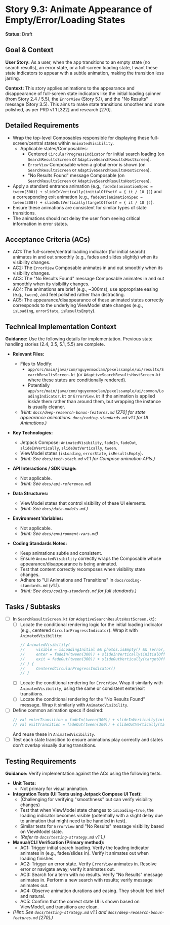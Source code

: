 
# Story 9.3: Animate Appearance of Empty/Error/Loading States

**Status:** Draft

## Goal & Context

**User Story:** As a user, when the app transitions to an empty state (no search results), an error state, or a full-screen loading state, I want these state indicators to appear with a subtle animation, making the transition less jarring.

**Context:** This story applies animations to the appearance and disappearance of full-screen state indicators like the initial loading spinner (from Story 2.4 / 5.5), the `ErrorView` (Story 5.1), and the "No Results" message (Story 3.5). This aims to make state transitions smoother and more polished, as per PRD v1.1 [322] and research [270].

## Detailed Requirements

* Wrap the top-level Composables responsible for displaying these full-screen/central states within `AnimatedVisibility`.
    * Applicable states/Composables:
        * Centered `CircularProgressIndicator` for initial search loading (on `SearchResultsScreen` or `AdaptiveSearchResultsHostScreen`).
        * `ErrorView` Composable when a global error is shown (on `SearchResultsScreen` or `AdaptiveSearchResultsHostScreen`).
        * "No Results Found" message Composable (on `SearchResultsScreen` or `AdaptiveSearchResultsHostScreen`).
* Apply a standard entrance animation (e.g., `fadeIn(animationSpec = tween(300)) + slideInVertically(initialOffsetY = { it / 10 })`) and a corresponding exit animation (e.g., `fadeOut(animationSpec = tween(300)) + slideOutVertically(targetOffsetY = { it / 10 })`).
* Ensure these animations are consistent for similar types of state transitions.
* The animations should not delay the user from seeing critical information in error states.

## Acceptance Criteria (ACs)

* AC1: The full-screen/central loading indicator (for initial search) animates in and out smoothly (e.g., fades and slides slightly) when its visibility changes.
* AC2: The `ErrorView` Composable animates in and out smoothly when its visibility changes.
* AC3: The "No Results Found" message Composable animates in and out smoothly when its visibility changes.
* AC4: The animations are brief (e.g., ~300ms), use appropriate easing (e.g., `tween`), and feel polished rather than distracting.
* AC5: The appearance/disappearance of these animated states correctly corresponds to the underlying ViewModel state changes (e.g., `isLoading`, `errorState`, `isResultsEmpty`).

## Technical Implementation Context

**Guidance:** Use the following details for implementation. Previous state handling stories (2.4, 3.5, 5.1, 5.5) are complete.

* **Relevant Files:**
    * Files to Modify:
        * `app/src/main/java/com/nguyenmoclam/pexelssample/ui/results/SearchResultsScreen.kt` (or `AdaptiveSearchResultsHostScreen.kt` where these states are conditionally rendered).
        * Potentially `app/src/main/java/com/nguyenmoclam/pexelssample/ui/common/LoadingIndicator.kt` or `ErrorView.kt` if the animation is applied *inside* them rather than around them, but wrapping the instance is usually cleaner.
    * _(Hint: `docs/deep-research-bonus-features.md` [270] for state appearance animations. `docs/coding-standards.md` v1.1 for UI Animations.)_

* **Key Technologies:**
    * Jetpack Compose: `AnimatedVisibility`, `fadeIn`, `fadeOut`, `slideInVertically`, `slideOutVertically`, `tween`.
    * ViewModel states (`isLoading`, `errorState`, `isResultsEmpty`).
    * _(Hint: See `docs/tech-stack.md` v1.1 for Compose animation APIs.)_

* **API Interactions / SDK Usage:**
    * Not applicable.
    * _(Hint: See `docs/api-reference.md`)_

* **Data Structures:**
    * ViewModel states that control visibility of these UI elements.
    * _(Hint: See `docs/data-models.md`.)_

* **Environment Variables:**
    * Not applicable.
    * _(Hint: See `docs/environment-vars.md`)_

* **Coding Standards Notes:**
    * Keep animations subtle and consistent.
    * Ensure `AnimatedVisibility` correctly wraps the Composable whose appearance/disappearance is being animated.
    * Test that content correctly recomposes when visibility state changes.
    * Adhere to "UI Animations and Transitions" in `docs/coding-standards.md` (v1.1).
    * _(Hint: See `docs/coding-standards.md` for full standards.)_

## Tasks / Subtasks

* [ ] In `SearchResultsScreen.kt` (or `AdaptiveSearchResultsHostScreen.kt`):
    * [ ] Locate the conditional rendering logic for the initial loading indicator (e.g., centered `CircularProgressIndicator`). Wrap it with `AnimatedVisibility`:
      ```kotlin
      // AnimatedVisibility(
      //     visible = isLoadingInitial && photos.isEmpty() && !error, // Your condition
      //     enter = fadeIn(tween(300)) + slideInVertically(initialOffsetY = { fullHeight -> fullHeight / 10 }),
      //     exit = fadeOut(tween(300)) + slideOutVertically(targetOffsetY = { fullHeight -> fullHeight / 10 })
      // ) {
      //     CenteredCircularProgressIndicator()
      // }
      ```
    * [ ] Locate the conditional rendering for `ErrorView`. Wrap it similarly with `AnimatedVisibility`, using the same or consistent enter/exit transitions.
    * [ ] Locate the conditional rendering for the "No Results Found" message. Wrap it similarly with `AnimatedVisibility`.
* [ ] Define common animation specs if desired:
    ```kotlin
    // val enterTransition = fadeIn(tween(300)) + slideInVertically(initialOffsetY = { it / 10 })
    // val exitTransition = fadeOut(tween(300)) + slideOutVertically(targetOffsetY = { it / 10 })
    ```
    And reuse these in `AnimatedVisibility`.
* [ ] Test each state transition to ensure animations play correctly and states don't overlap visually during transitions.

## Testing Requirements

**Guidance:** Verify implementation against the ACs using the following tests.

* **Unit Tests:**
    * Not primary for visual animation.
* **Integration Tests (UI Tests using Jetpack Compose UI Test):**
    * (Challenging for verifying "smoothness" but can verify visibility changes)
    * Test that when ViewModel state changes to `isLoading=true`, the loading indicator becomes visible (potentially with a slight delay due to animation that might need to be handled in test).
    * Similar tests for `ErrorView` and "No Results" message visibility based on ViewModel state.
    * _(Refer to `docs/testing-strategy.md` v1.1.)_
* **Manual/CLI Verification (Primary method):**
    * AC1: Trigger initial search loading. Verify the loading indicator animates in (e.g., fades/slides in). Verify it animates out when loading finishes.
    * AC2: Trigger an error state. Verify `ErrorView` animates in. Resolve error or navigate away; verify it animates out.
    * AC3: Search for a term with no results. Verify "No Results" message animates in. Perform a new search with results; verify message animates out.
    * AC4: Observe animation durations and easing. They should feel brief and natural.
    * AC5: Confirm that the correct state UI is shown based on ViewModel, and transitions are clean.
* _(Hint: See `docs/testing-strategy.md` v1.1 and `docs/deep-research-bonus-features.md` [270].)_